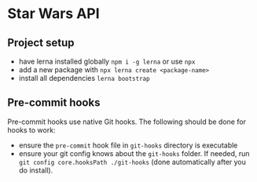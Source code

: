 # Star Wars API

## Project setup
- have lerna installed globally `npm i -g lerna` or use `npx`
- add a new package with `npx lerna create <package-name>`
- install all dependencies `lerna bootstrap`

## Pre-commit hooks
Pre-commit hooks use native Git hooks. The following should be done for hooks to work:

- ensure the `pre-commit` hook file in `git-hooks` directory is executable
- ensure your git config knows about the `git-hooks` folder. If needed, run `git config core.hooksPath ./git-hooks` (done automatically after you do install).

